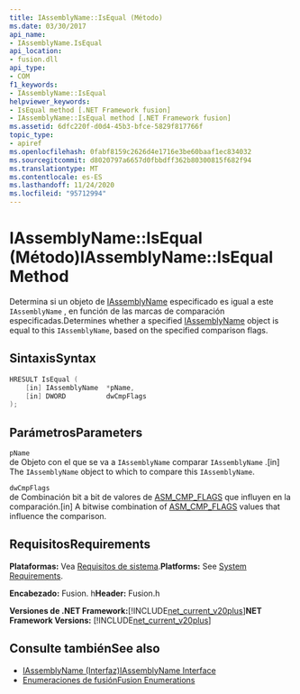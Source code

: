 ```yaml
---
title: IAssemblyName::IsEqual (Método)
ms.date: 03/30/2017
api_name:
- IAssemblyName.IsEqual
api_location:
- fusion.dll
api_type:
- COM
f1_keywords:
- IAssemblyName::IsEqual
helpviewer_keywords:
- IsEqual method [.NET Framework fusion]
- IAssemblyName::IsEqual method [.NET Framework fusion]
ms.assetid: 6dfc220f-d0d4-45b3-bfce-5829f817766f
topic_type:
- apiref
ms.openlocfilehash: 0fabf8159c2626d4e1716e3be60baaf1ec834032
ms.sourcegitcommit: d8020797a6657d0fbbdff362b80300815f682f94
ms.translationtype: MT
ms.contentlocale: es-ES
ms.lasthandoff: 11/24/2020
ms.locfileid: "95712994"
---
```

# <a name="iassemblynameisequal-method"></a><span data-ttu-id="b71f3-102">IAssemblyName::IsEqual (Método)</span><span class="sxs-lookup"><span data-stu-id="b71f3-102">IAssemblyName::IsEqual Method</span></span>

<span data-ttu-id="b71f3-103">Determina si un objeto de [IAssemblyName](iassemblyname-interface.md) especificado es igual a este `IAssemblyName` , en función de las marcas de comparación especificadas.</span><span class="sxs-lookup"><span data-stu-id="b71f3-103">Determines whether a specified [IAssemblyName](iassemblyname-interface.md) object is equal to this `IAssemblyName`, based on the specified comparison flags.</span></span>  
  
## <a name="syntax"></a><span data-ttu-id="b71f3-104">Sintaxis</span><span class="sxs-lookup"><span data-stu-id="b71f3-104">Syntax</span></span>  
  
```cpp  
HRESULT IsEqual (  
    [in] IAssemblyName  *pName,  
    [in] DWORD          dwCmpFlags  
);  
```  
  
## <a name="parameters"></a><span data-ttu-id="b71f3-105">Parámetros</span><span class="sxs-lookup"><span data-stu-id="b71f3-105">Parameters</span></span>  

 `pName`  
 <span data-ttu-id="b71f3-106">de Objeto con el que se va a `IAssemblyName` comparar `IAssemblyName` .</span><span class="sxs-lookup"><span data-stu-id="b71f3-106">[in] The `IAssemblyName` object to which to compare this `IAssemblyName`.</span></span>  
  
 `dwCmpFlags`  
 <span data-ttu-id="b71f3-107">de Combinación bit a bit de valores de [ASM_CMP_FLAGS](asm-cmp-flags-enumeration.md) que influyen en la comparación.</span><span class="sxs-lookup"><span data-stu-id="b71f3-107">[in] A bitwise combination of [ASM_CMP_FLAGS](asm-cmp-flags-enumeration.md) values that influence the comparison.</span></span>  
  
## <a name="requirements"></a><span data-ttu-id="b71f3-108">Requisitos</span><span class="sxs-lookup"><span data-stu-id="b71f3-108">Requirements</span></span>  

 <span data-ttu-id="b71f3-109">**Plataformas:** Vea [Requisitos de sistema](../../get-started/system-requirements.md).</span><span class="sxs-lookup"><span data-stu-id="b71f3-109">**Platforms:** See [System Requirements](../../get-started/system-requirements.md).</span></span>  
  
 <span data-ttu-id="b71f3-110">**Encabezado:** Fusion. h</span><span class="sxs-lookup"><span data-stu-id="b71f3-110">**Header:** Fusion.h</span></span>  
  
 <span data-ttu-id="b71f3-111">**Versiones de .NET Framework:**[!INCLUDE[net_current_v20plus](../../../../includes/net-current-v20plus-md.md)]</span><span class="sxs-lookup"><span data-stu-id="b71f3-111">**NET Framework Versions:** [!INCLUDE[net_current_v20plus](../../../../includes/net-current-v20plus-md.md)]</span></span>  
  
## <a name="see-also"></a><span data-ttu-id="b71f3-112">Consulte también</span><span class="sxs-lookup"><span data-stu-id="b71f3-112">See also</span></span>

- [<span data-ttu-id="b71f3-113">IAssemblyName (Interfaz)</span><span class="sxs-lookup"><span data-stu-id="b71f3-113">IAssemblyName Interface</span></span>](iassemblyname-interface.md)
- [<span data-ttu-id="b71f3-114">Enumeraciones de fusión</span><span class="sxs-lookup"><span data-stu-id="b71f3-114">Fusion Enumerations</span></span>](fusion-enumerations.md)
